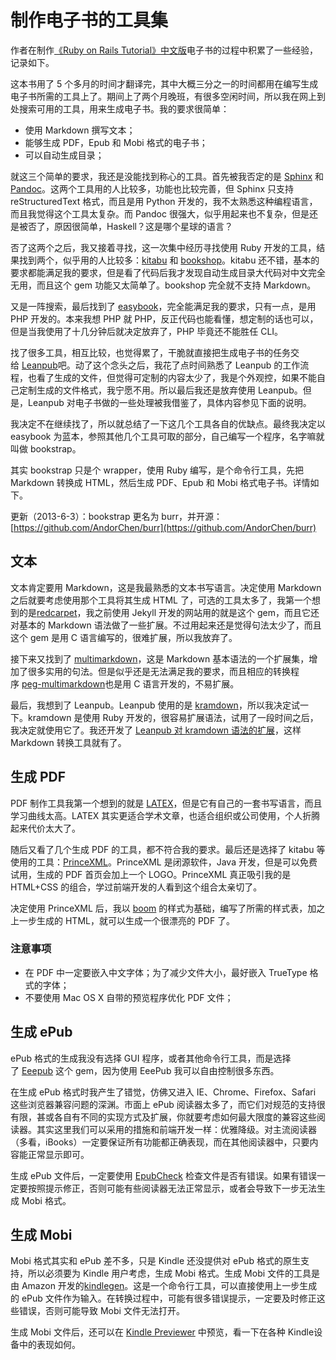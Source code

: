# 制作电子书的工具集

作者在制作[《Ruby on Rails Tutorial》中文版](http://about.ac/rails-tutorial-2nd-cn)电子书的过程中积累了一些经验，记录如下。

这本书用了 5 个多月的时间才翻译完，其中大概三分之一的时间都用在编写生成电子书所需的工具上了。期间上了两个月晚班，有很多空闲时间，所以我在网上到处搜索可用的工具，用来生成电子书。我的要求很简单：

  * 使用 Markdown 撰写文本；
  * 能够生成 PDF，Epub 和 Mobi 格式的电子书；
  * 可以自动生成目录；

就这三个简单的要求，我还是没能找到称心的工具。首先被我否定的是 [Sphinx](http://sphinx.pocoo.org/) 和[Pandoc](http://johnmacfarlane.net/pandoc/)。这两个工具用的人比较多，功能也比较完善，但 Sphinx 只支持 reStructuredText 格式，而且是用 Python 开发的，我不太熟悉这种编程语言，而且我觉得这个工具太复杂。而 Pandoc 很强大，似乎用起来也不复杂，但是还是被否了，原因很简单，Haskell？这是哪个星球的语言？

否了这两个之后，我又接着寻找，这一次集中经历寻找使用 Ruby 开发的工具，结果找到两个，似乎用的人比较多：[kitabu](https://github.com/fnando/kitabu) 和 [bookshop](https://github.com/blueheadpublishing/bookshop)。kitabu 还不错，基本的要求都能满足我的要求，但是看了代码后我才发现自动生成目录大代码对中文完全无用，而且这个 gem 功能又太简单了。bookshop 完全就不支持 Markdown。

又是一阵搜索，最后找到了 [easybook](http://easybook-project.org/)，完全能满足我的要求，只有一点，是用 PHP 开发的。本来我想 PHP 就 PHP，反正代码也能看懂，想定制的话也可以，但是当我使用了十几分钟后就决定放弃了，PHP 毕竟还不能胜任 CLI。

找了很多工具，相互比较，也觉得累了，干脆就直接把生成电子书的任务交给 [Leanpub](http://leanpub.com/)吧。动了这个念头之后，我花了点时间熟悉了 Leanpub 的工作流程，也看了生成的文件，但觉得可定制的内容太少了，我是个外观控，如果不能自己定制生成的文件格式，我宁愿不用。所以最后我还是放弃使用 Leanpub。但是，Leanpub 对电子书做的一些处理被我借鉴了，具体内容参见下面的说明。

我决定不在继续找了，所以就总结了一下这几个工具各自的优缺点。最终我决定以 easybook 为蓝本，参照其他几个工具可取的部分，自己编写一个程序，名字嘛就叫做 bookstrap。

其实 bookstrap 只是个 wrapper，使用 Ruby 编写，是个命令行工具，先把 Markdown 转换成 HTML，然后生成 PDF、Epub 和 Mobi 格式电子书。详情如下。

更新（2013-6-3）：bookstrap 更名为 burr，并开源：[https://github.com/AndorChen/burr](https://github.com/AndorChen/burr)

## 文本

文本肯定要用 Markdown，这是我最熟悉的文本书写语言。决定使用 Markdown 之后就要考虑使用那个工具将其生成 HTML 了，可选的工具太多了，我第一个想到的是[redcarpet](https://github.com/vmg/redcarpet)，我之前使用 Jekyll 开发的网站用的就是这个 gem，而且它还对基本的 Markdown 语法做了一些扩展。不过用起来还是觉得句法太少了，而且这个 gem 是用 C 语言编写的，很难扩展，所以我放弃了。

接下来又找到了 [multimarkdown](http://fletcherpenney.net/multimarkdown/)，这是 Markdown 基本语法的一个扩展集，增加了很多实用的句法。但是似乎还是无法满足我的要求，而且相应的转换程序 [peg-multimarkdown](https://github.com/fletcher/peg-multimarkdown)也是用 C 语言开发的，不易扩展。

最后，我想到了 Leanpub。Leanpub 使用的是 [kramdown](https://github.com/gettalong/kramdown)，所以我决定试一下。kramdown 是使用 Ruby 开发的，很容易扩展语法，试用了一段时间之后，我决定就使用它了。我还开发了 [Leanpub 对 kramdown 语法的扩展](https://leanpub.com/help/manual)，这样 Markdown 转换工具就有了。

## 生成 PDF

PDF 制作工具我第一个想到的就是 [LATEX](http://www.latex-project.org/)，但是它有自己的一套书写语言，而且学习曲线太高。LATEX 其实更适合学术文章，也适合组织或公司使用，个人折腾起来代价太大了。

随后又看了几个生成 PDF 的工具，都不符合我的要求。最后还是选择了 kitabu 等使用的工具：[PrinceXML](http://www.princexml.com/)。PrinceXML 是闭源软件，Java 开发，但是可以免费试用，生成的 PDF 首页会加上一个 LOGO。PrinceXML 真正吸引我的是 HTML+CSS 的组合，学过前端开发的人看到这个组合太亲切了。

决定使用 PrinceXML 后，我以 [boom](http://alistapart.com/article/boom) 的样式为基础，编写了所需的样式表，加之上一步生成的 HTML，就可以生成一个很漂亮的 PDF 了。

### 注意事项

  * 在 PDF 中一定要嵌入中文字体；为了减少文件大小，最好嵌入 TrueType 格式的字体；
  * 不要使用 Mac OS X 自带的预览程序优化 PDF 文件；

## 生成 ePub

ePub 格式的生成我没有选择 GUI 程序，或者其他命令行工具，而是选择了 [Eeepub](https://github.com/jugyo/eeepub) 这个 gem，因为使用 EeePub 我可以自由控制很多东西。

在生成 ePub 格式时我产生了错觉，仿佛又进入 IE、Chrome、Firefox、Safari 这些浏览器兼容问题的深渊。市面上 ePub 阅读器太多了，而它们对规范的支持很有限，甚或各自有不同的实现方式及扩展，你就要考虑如何最大限度的兼容这些阅读器。其实这里我们可以采用的措施和前端开发一样：优雅降级。对主流阅读器（多看，iBooks）一定要保证所有功能都正确表现，而在其他阅读器中，只要内容能正常显示即可。

生成 ePub 文件后，一定要使用 [EpubCheck](http://code.google.com/p/epubcheck/) 检查文件是否有错误。如果有错误一定要按照提示修正，否则可能有些阅读器无法正常显示，或者会导致下一步无法生成 Mobi 格式。

## 生成 Mobi

Mobi 格式其实和 ePub 差不多，只是 Kindle 还没提供对 ePub 格式的原生支持，所以必须要为 Kindle 用户考虑，生成 Mobi 格式。生成 Mobi 文件的工具是由 Amazon 开发的[kindlegen](http://www.amazon.com/gp/feature.html?ie=UTF8&docId=1000765211)。这是一个命令行工具，可以直接使用上一步生成的 ePub 文件作为输入。在转换过程中，可能有很多错误提示，一定要及时修正这些错误，否则可能导致 Mobi 文件无法打开。

生成 Mobi 文件后，还可以在 [Kindle Previewer](http://www.amazon.com/gp/feature.html?ie=UTF8&docId=1000765261) 中预览，看一下在各种 Kindle设备中的表现如何。